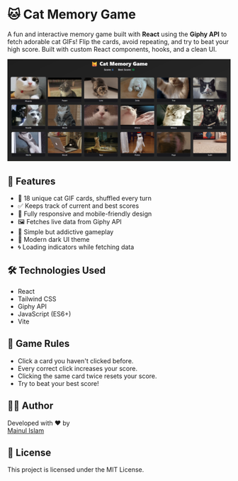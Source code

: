 # 🐱 Cat Memory Game

A fun and interactive memory game built with **React** using the **Giphy API** to fetch adorable cat GIFs! Flip the cards, avoid repeating, and try to beat your high score. Built with custom React components, hooks, and a clean UI.

![Screenshot](./src/assets/preview.png)

## 🚀 Features

- 🔁 18 unique cat GIF cards, shuffled every turn  
- ✅ Keeps track of current and best scores  
- 🎯 Fully responsive and mobile-friendly design  
- 🖼️ Fetches live data from Giphy API  
- 🧠 Simple but addictive gameplay  
- 🌙 Modern dark UI theme  
- 🌀 Loading indicators while fetching data  

## 🛠️ Technologies Used

- React  
- Tailwind CSS  
- Giphy API  
- JavaScript (ES6+)  
- Vite  

## 🧠 Game Rules

- Click a card you haven't clicked before.  
- Every correct click increases your score.  
- Clicking the same card twice resets your score.  
- Try to beat your best score!

## 👨‍💻 Author

Developed with ❤️ by  
[Mainul Islam](https://github.com/Mainul-Islam-Nirob)

## 📄 License

This project is licensed under the MIT License.
